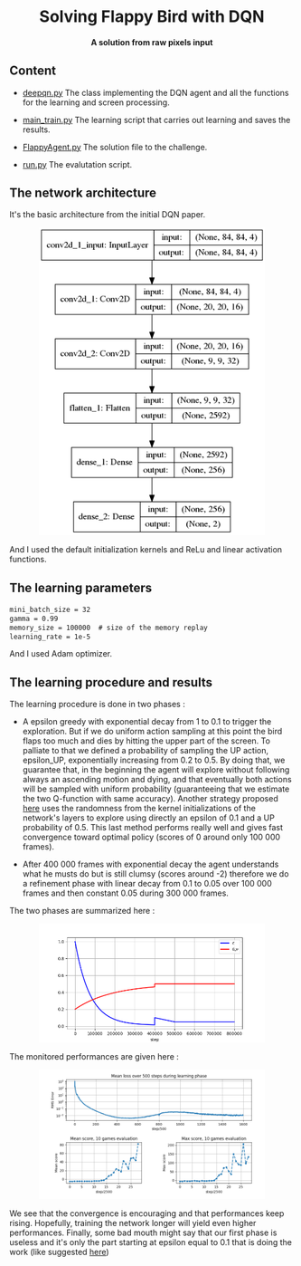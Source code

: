 <h1 align="center">
  Solving Flappy Bird with DQN
  <br>
</h1>
<h4 align="center">
  A solution from raw pixels input
  <br>
</h4>

## Content 

* [deepqn.py](deepqn.py) The class implementing the DQN agent and all the 
 functions for the learning and screen processing. 
 
* [main_train.py](main_train.py) The learning script that carries out learning and 
saves the results. 

* [FlappyAgent.py](FlappyAgent.py) The solution file to the challenge. 

* [run.py](run.py) The evalutation script.

## The network architecture

It's the basic architecture from the initial DQN paper. 

<p align="center">
  <img src="gallery/my_basic_network.png" width="400" title="my network">
</p>
And I used the default initialization kernels and ReLu and linear activation functions.

## The learning parameters

```
mini_batch_size = 32
gamma = 0.99
memory_size = 100000  # size of the memory replay
learning_rate = 1e-5
```
And I used Adam optimizer.

## The learning procedure and results

The learning procedure is done in two phases : 
* A epsilon greedy with exponential decay from 1 to 0.1 to trigger the exploration. 
But if we do uniform action sampling at this point the bird flaps too much and dies by
hitting the upper part of the screen. To palliate to that we defined a probability of
sampling the UP action, epsilon_UP, exponentially increasing from 0.2 to 0.5. By doing 
that, we guarantee that, in the beginning the agent will explore without following always
an ascending motion and dying, and that eventually both actions will be sampled with uniform
probability (guaranteeing that we estimate the two Q-function with same accuracy). 
Another strategy proposed [here](https://github.com/yenchenlin/DeepLearningFlappyBird) uses 
the randomness from the kernel initializations of the network's layers to explore using directly 
an epsilon of 0.1 and a UP probability of 0.5. This last method performs really well and 
gives fast convergence toward optimal policy (scores of 0 around only 100 000 frames). 

* After 400 000 frames with exponential decay the agent understands what he musts do but is still
clumsy (scores around -2) therefore we do a refinement phase with linear decay from 0.1 to 0.05 over
 100 000 frames and then constant 0.05 during 300 000 frames. 
 
The two phases are summarized here : 

<p align="center">
  <img src="gallery/epsilon.png" width="400" title="epsilon curves">
</p>

The monitored performances are given here : 

<p align="center">
  <img src="gallery/loss_and_scores.png" width="400" title="loss and scores">
</p>

We see that the convergence is encouraging and that performances keep rising. Hopefully, training
the network longer will yield even higher performances. 
Finally, some bad mouth might say that our first phase is useless and it's only the part starting 
at epsilon equal to 0.1 that is doing the work (like suggested [here](https://github.com/yenchenlin/DeepLearningFlappyBird))

